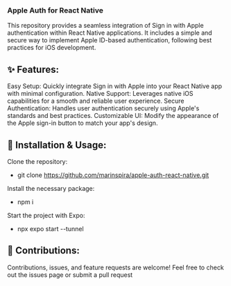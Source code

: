 ### Apple Auth for React Native

This repository provides a seamless integration of Sign in with Apple authentication within React Native applications. It includes a simple and secure way to implement Apple ID-based authentication, following best practices for iOS development.

## ✨ Features:
Easy Setup: Quickly integrate Sign in with Apple into your React Native app with minimal configuration.
Native Support: Leverages native iOS capabilities for a smooth and reliable user experience.
Secure Authentication: Handles user authentication securely using Apple's standards and best practices.
Customizable UI: Modify the appearance of the Apple sign-in button to match your app's design.

## 🚀 Installation & Usage:

Clone the repository:
- git clone https://github.com/marinspira/apple-auth-react-native.git

Install the necessary package:
- npm i

Start the project with Expo:
- npx expo start --tunnel

## 🤝 Contributions:
Contributions, issues, and feature requests are welcome! Feel free to check out the issues page or submit a pull request
